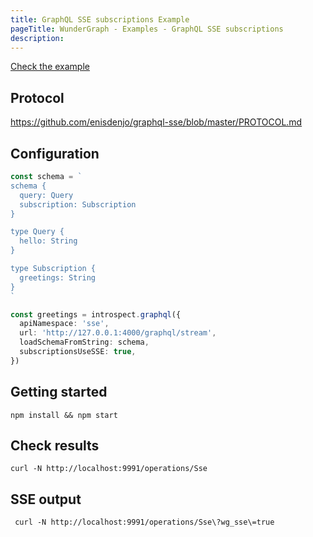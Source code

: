 ```yaml
---
title: GraphQL SSE subscriptions Example
pageTitle: WunderGraph - Examples - GraphQL SSE subscriptions
description:
---
```


[Check the example](https://github.com/wundergraph/wundergraph/tree/main/examples/graphql-sse-subscriptions)

## Protocol

https://github.com/enisdenjo/graphql-sse/blob/master/PROTOCOL.md

## Configuration

```typescript
const schema = `
schema {
  query: Query
  subscription: Subscription
}

type Query {
  hello: String
}

type Subscription {
  greetings: String
}
`

const greetings = introspect.graphql({
  apiNamespace: 'sse',
  url: 'http://127.0.0.1:4000/graphql/stream',
  loadSchemaFromString: schema,
  subscriptionsUseSSE: true,
})
```

## Getting started

```shell
npm install && npm start
```

## Check results

```shell
curl -N http://localhost:9991/operations/Sse
```

## SSE output

```shell
 curl -N http://localhost:9991/operations/Sse\?wg_sse\=true
```
